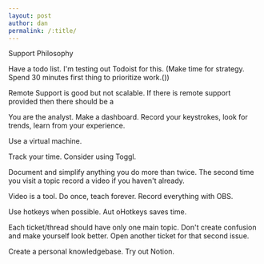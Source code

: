 ```yaml
---
layout: post
author: dan
permalink: /:title/
---
```

Support Philosophy

Have a todo list. I'm testing out Todoist for this. (Make time for strategy. Spend 30 minutes first thing to prioritize work.())

Remote Support is good but not scalable. If there is remote support provided then there should be a 

You are the analyst. Make a dashboard. Record your keystrokes, look for trends, learn from your experience.

Use a virtual machine.

Track your time. Consider using Toggl.

Document and simplify anything you do more than twice. The second time you visit a topic record a video if you haven't already.

Video is a tool. Do once, teach forever. Record everything with OBS.

Use hotkeys when possible. Aut oHotkeys saves time.

Each ticket/thread should have only one main topic. Don't create confusion and make yourself look better. Open another ticket for that second issue.

Create a personal knowledgebase. Try out Notion.